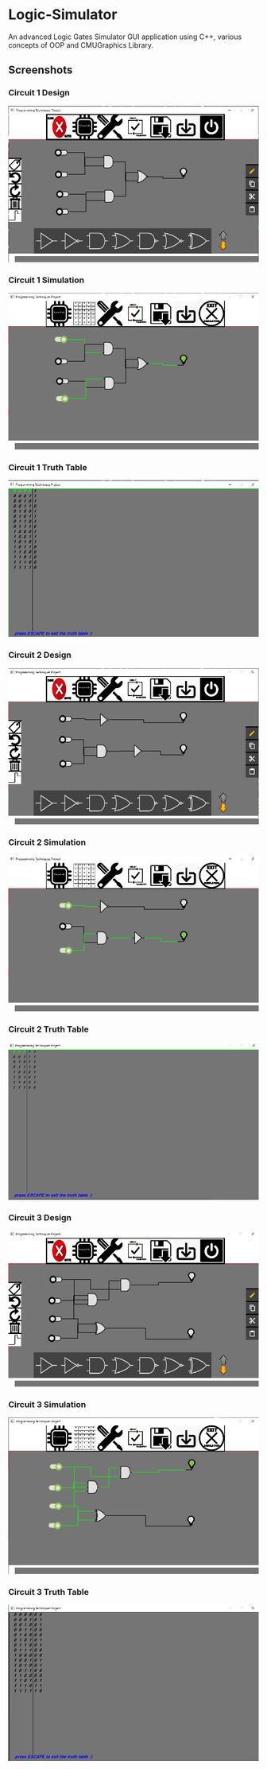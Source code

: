 # Logic-Simulator
An advanced Logic Gates Simulator GUI application using C++, various concepts of OOP and CMUGraphics Library.
## Screenshots
### Circuit 1 Design

<img src="Sample Circuits/Circuit1 Design.png" alt="1">

### Circuit 1 Simulation

<img src="Sample Circuits/Circuit1 Simulation.png" alt="2">

### Circuit 1 Truth Table

<img src="Sample Circuits/Circuit1 TruthTable.png" alt="3">

### Circuit 2 Design

<img src="Sample Circuits/Circuit2 Design.png" alt="4">

### Circuit 2 Simulation

<img src="Sample Circuits/Circuit2 Simulation.png" alt="5">

### Circuit 2 Truth Table

<img src="Sample Circuits/Circuit2 TruthTable.png" alt="6">

### Circuit 3 Design

<img src="Sample Circuits/Circuit3 Design.png" alt="7">

### Circuit 3 Simulation

<img src="Sample Circuits/Circuit3 Simulation.png" alt="8">

### Circuit 3 Truth Table

<img src="Sample Circuits/Circuit3 TruthTable.png" alt="9">
